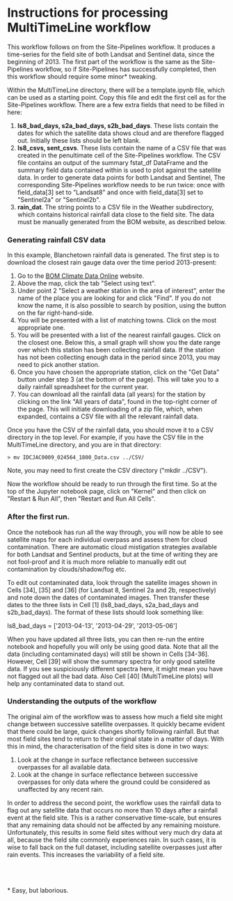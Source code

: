 <H1>Instructions for processing MultiTimeLine workflow</H1>

This workflow follows on from the Site-Pipelines workflow. It produces a
time-series for the field site of both Landsat and Sentinel data, since the
beginning of 2013. The first part of the workflow is the same as the
Site-Pipelines workflow, so if Site-Pipelines has successfully completed, then
this workflow should require some minor* tweaking.<P>

Within the MultiTimeLine directory, there will be a template.ipynb file,
which can be used as a starting point. Copy this file and edit the first cell
as for the Site-Pipelines workflow. There are a few extra fields that need to
be filled in here:
<OL>
    <LI><B>ls8_bad_days, s2a_bad_days, s2b_bad_days</B>. These lists contain
        the dates for which the satellite data shows cloud and are therefore
        flagged out. Initially these lists should be left blank.</LI>
    <LI><B>ls8_csvs, sent_csvs</B>. These lists contain the name of a CSV file
        that was created in the penultimate cell of the Site-Pipelines workflow.
        The CSV file contains an output of the summary fstat_df DataFrame and
        the summary field data contained within is used to plot against the
        satellite data. In order to generate data points for both Landsat and
        Sentinel, The corresponding Site-Pipelines workflow needs to be run
        twice: once with field_data[3] set to "Landsat8" and once with
        field_data[3] set to "Sentinel2a" or "Sentinel2b".</LI>
    <LI><B>rain_dat</B>. The string points to a CSV file in the Weather
        subdirectory, which contains historical rainfall data close to the field
        site. The data must be manually generated from the BOM website, as
        described below.</LI>
</OL>

### Generating rainfall CSV data

In this example, Blanchetown rainfall data is generated. The first step is to
download the closest rain gauge data over the time period 2013-present:
<OL>
    <LI>Go to the <A HREF=http://www.bom.gov.au/climate/data/index.shtml>BOM
        Climate Data Online</A> website.</LI>
    <LI>Above the map, click the tab "Select using text".</LI>
    <LI>Under point 2 "Select a weather station in the area of interest", enter
        the name of the place you are looking for and click "Find". If you
        do not know the name, it is also possible to search by position, using
        the button on the far right-hand-side.</LI>
    <LI>You will be presented with a list of matching towns. Click on the most
        appropriate one.</LI>
    <LI>You will be presented with a list of the nearest rainfall gauges. Click
        on the closest one. Below this, a small graph will show you the date
        range over which this station has been collecting rainfall data. If the
        station has not been collecting enough data in the period since 2013,
        you may need to pick another station.</LI>
    <LI>Once you have chosen the appropriate station, click on the "Get Data"
        button under step 3 (at the bottom of the page). This will take you to
        a daily rainfall spreadsheet for the current year.</LI>
    <LI>You can download all the rainfall data (all years) for the station by
        clicking on the link "All years of data", found in the top-right corner
        of the page. This will initiate downloading of a zip file, which, when
        expanded, contains a CSV file with all the relevant rainfall data.</LI>
</OL>
Once you have the CSV of the rainfall data, you should move it to a CSV
directory in the top level. For example, if you have the CSV file in the
MultiTimeLine directory, and you are in that directory:

    > mv IDCJAC0009_024564_1800_Data.csv ../CSV/

Note, you may need to first create the CSV directory ("mkdir ../CSV").

Now the workflow should be ready to run through the first time. So at the top
of the Jupyter notebook page, click on "Kernel" and then click on
"Restart & Run All", then "Restart and Run All Cells".<P>

### After the first run.

Once the notebook has run all the way through, you will now be able to see
satellite maps for each individual overpass and assess them for cloud
contamination. There are automatic cloud mistigation strategies available for
both Landsat and Sentinel products, but at the time of writing they are not
fool-proof and it is much more reliable to manually edit out contamination by
clouds/shadow/fog etc.<P>

To edit out contaminated data, look through the satellite images shown in Cells
[34], [35] and [36] (for Landsat 8, Sentinel 2a and 2b, respectively) and note
down the dates of contaminated images. Then transfer these dates to the three
lists in Cell [1] (ls8_bad_days, s2a_bad_days and s2b_bad_days). The format of
these lists should look something like:

ls8_bad_days = ['2013-04-13', '2013-04-29', '2013-05-06']

When you have updated all three lists, you can then re-run the entire notebook
and hopefully you will only be using good data. Note that all the data
(including contaminated days) will still be shown in Cells [34-36]. However,
Cell [39] will show the summary spectra for only good satellite data. If you
see suspiciously different spectra here, it might mean you have not flagged out
all the bad data. Also Cell [40] (MultiTimeLine plots) will help any
contaminated data to stand out.

### Understanding the outputs of the workflow

The original aim of the workflow was to assess how much a field site might
change between successive satellite overpasses. It quickly became evident that
there could be large, quick changes shortly following rainfall. But that most
field sites tend to return to their original state in a matter of days. With
this in mind, the characterisation of the field sites is done in two ways:
<OL>
    <LI>Look at the change in surface reflectance between successive overpasses
        for all available data.</LI>
    <LI>Look at the change in surface reflectance between successive overpasses
        for only data where the ground could be considered as unaffected by any
        recent rain.</LI>
</OL>
In order to address the second point, the workflow uses the rainfall data to
flag out any satellite data that occurs no more than 10 days after a rainfall
event at the field site. This is a rather conservative time-scale, but ensures
that any remaining data should not be affected by any remaining moisture.
Unfortunately, this results in some field sites without very much dry data at
all, because the field site commonly experiences rain. In such cases, it is
wise to fall back on the full dataset, including satellite overpasses just after
rain events. This increases the variability of a field site.

<BR><BR><BR>* Easy, but laborious.
